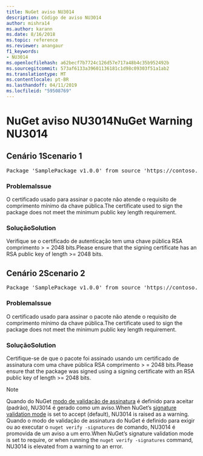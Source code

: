 ```yaml
---
title: NuGet aviso NU3014
description: Código de aviso NU3014
author: mishra14
ms.author: karann
ms.date: 8/16/2018
ms.topic: reference
ms.reviewer: anangaur
f1_keywords:
- NU3014
ms.openlocfilehash: a62becf7b7724c126d57e717a48b4c35b952492b
ms.sourcegitcommit: 573af6133a39601136181c1d98c09303f51a1ab2
ms.translationtype: MT
ms.contentlocale: pt-BR
ms.lasthandoff: 04/11/2019
ms.locfileid: "59508769"
---
```

# <a name="nuget-warning-nu3014"></a><span data-ttu-id="3694a-103">NuGet aviso NU3014</span><span class="sxs-lookup"><span data-stu-id="3694a-103">NuGet Warning NU3014</span></span>

## <a name="scenario-1"></a><span data-ttu-id="3694a-104">Cenário 1</span><span class="sxs-lookup"><span data-stu-id="3694a-104">Scenario 1</span></span>

<pre>Package 'SamplePackage v1.0.0' from source 'https://contoso.com/index.json': The signing certificate does not meet a minimum public key length requirement.</pre>

### <a name="issue"></a><span data-ttu-id="3694a-105">Problema</span><span class="sxs-lookup"><span data-stu-id="3694a-105">Issue</span></span>

<span data-ttu-id="3694a-106">O certificado usado para assinar o pacote não atende o requisito de comprimento mínimo da chave pública.</span><span class="sxs-lookup"><span data-stu-id="3694a-106">The certificate used to sign the package does not meet the minimum public key length requirement.</span></span>


### <a name="solution"></a><span data-ttu-id="3694a-107">Solução</span><span class="sxs-lookup"><span data-stu-id="3694a-107">Solution</span></span>

<span data-ttu-id="3694a-108">Verifique se o certificado de autenticação tem uma chave pública RSA comprimento > = 2048 bits.</span><span class="sxs-lookup"><span data-stu-id="3694a-108">Please ensure that the signing certificate has an RSA public key of length >= 2048 bits.</span></span>



## <a name="scenario-2"></a><span data-ttu-id="3694a-109">Cenário 2</span><span class="sxs-lookup"><span data-stu-id="3694a-109">Scenario 2</span></span>

<pre>Package 'SamplePackage v1.0.0' from source 'https://contoso.com/index.json': The primary signature's certificate does not meet a minimum public key length requirement.</pre>

### <a name="issue"></a><span data-ttu-id="3694a-110">Problema</span><span class="sxs-lookup"><span data-stu-id="3694a-110">Issue</span></span>

<span data-ttu-id="3694a-111">O certificado usado para assinar o pacote não atende o requisito de comprimento mínimo da chave pública.</span><span class="sxs-lookup"><span data-stu-id="3694a-111">The certificate used to sign the package does not meet the minimum public key length requirement.</span></span>


### <a name="solution"></a><span data-ttu-id="3694a-112">Solução</span><span class="sxs-lookup"><span data-stu-id="3694a-112">Solution</span></span>

<span data-ttu-id="3694a-113">Certifique-se de que o pacote foi assinado usando um certificado de assinatura com uma chave pública RSA comprimento > = 2048 bits.</span><span class="sxs-lookup"><span data-stu-id="3694a-113">Please ensure that the package was signed using a signing certificate with an RSA public key of length >= 2048 bits.</span></span>


> [!Note]
> <span data-ttu-id="3694a-114">Quando do NuGet [modo de validação de assinatura](https://docs.microsoft.com/en-us/nuget/consume-packages/installing-signed-packages#configure-package-signature-requirements) é definido para aceitar (padrão), NU3014 é gerado como um aviso.</span><span class="sxs-lookup"><span data-stu-id="3694a-114">When NuGet’s [signature validation mode](https://docs.microsoft.com/en-us/nuget/consume-packages/installing-signed-packages#configure-package-signature-requirements) is set to accept (default), NU3014 is raised as a warning.</span></span> <span data-ttu-id="3694a-115">Quando o modo de validação de assinatura do NuGet é definido para exigir ou ao executar o `nuget verify -signatures` de comando, NU3014 é promovida de um aviso a um erro.</span><span class="sxs-lookup"><span data-stu-id="3694a-115">When NuGet’s signature validation mode is set to require, or when running the `nuget verify -signatures` command, NU3014 is elevated from a warning to an error.</span></span> 
